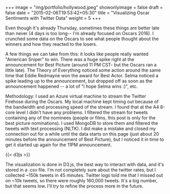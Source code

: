 +++
image = "img/portfolio/hollywood.jpeg"
showonlyimage = false
draft = false
date = "2015-02-06T19:53:42+05:30"
title = "Visualizing Oscar Sentiments with Twitter Data"
weight = 5
+++

Even though it's already Thursday, sometimes these things are better late than never (4 days is too long-- I'm already focused on Oscars 2016). I crunched some data on the Oscars to see what people thought about the winners and how they reacted to the losers.

<!--more-->

A few things we can take from this: it looks like people really wanted "American Sniper" to win. There was a huge spike right at the announcement for Best Picture (around 11 PM CST- but the Oscars ran a little late).  The Theory of Everything noticed some action around the same time that Eddie Redmayne won the award for Best Actor. Selma noticed a spike leading up to the announcement, but dropped off as soon as the announcement happened -- a lot of "I hope Selma wins :)", etc.

Methodology: I used an Azure virtual machine to stream the Twitter Firehose during the Oscars. My local machine kept timing out because of the bandwidth and processing speed of the stream. I found that at the A4 8-core level I didn't have any problems. I filtered the stream for tweets containing any of the nominees (people or films, this post is only for the best picture nominations). I used MongoDB to store them and filtered the tweets with text processing (NLTK). I did make a mistake and closed my connection out for a while until the data starts on this page (just about 20 minutes before the announcement of Best Picture), but I noticed it in time to get it started up again for the 11PM announcement.

{{< d3js >}}

The visualization is done in D3.js, the best way to interact with data, and it's stored in a .csv file. I'm not completely sure about the twitter rates, but I collected ~150k tweets in 45 minutes. Twitter logs told me that I missed out on ~10k tweets, so there were roughly 160,000 tweets. It's a big number, but that seems low. I'll try to refine the process more in the future.

